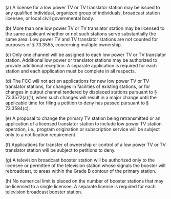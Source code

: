 (a) A license for a low power TV or TV translator station may be issued to any qualified individual, organized group of individuals, broadcast station licensee, or local civil governmental body.

(b) More than one low power TV or TV translator station may be licensed to the same applicant whether or not such stations serve substantially the same area. Low power TV and TV translator stations are not counted for purposes of § 73.3555, concerning multiple ownership.

(c) Only one channel will be assigned to each low power TV or TV translator station. Additional low power or translator stations may be authorized to provide additional reception. A separate application is required for each station and each application must be complete in all respects.

(d) The FCC will not act on applications for new low power TV or TV translator stations, for changes in facilities of existing stations, or for changes in output channel tendered by displaced stations pursuant to § 73.3572(a)(1), when such changes will result in a major change until the applicable time for filing a petition to deny has passed pursuant to § 73.3584(c).

(e) A proposal to change the primary TV station being retransmitted or an application of a licensed translator station to include low power TV station operation, i.e., program origination or subscription service will be subject only to a notification requirement.

(f) Applications for transfer of ownership or control of a low power TV or TV translator station will be subject to petitions to deny.

(g) A television broadcast booster station will be authorized only to the licensee or permittee of the television station whose signals the booster will rebroadcast, to areas within the Grade B contour of the primary station.
              

(h) No numerical limit is placed on the number of booster stations that may be licensed to a single licensee. A separate license is required for each television broadcast booster station.

